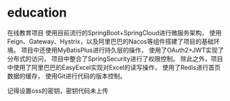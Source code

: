 # education
在线教育项目
使用目前流行的SpringBoot+SpringCloud进行微服务架构，
使用Feign、Gateway、Hystrix，以及阿里巴巴的Nacos等组件搭建了项目的基础环境。
项目中还使用MyBatisPlus进行持久层的操作，
使用了OAuth2+JWT实现了分布式的访问，
项目中整合了SpringSecurity进行了权限控制。
除此之外，项目中使用了阿里巴巴的EasyExcel实现对Excel的读写操作，
使用了Redis进行首页数据的缓存，
使用Git进行代码的版本控制。


记得设置oss的密钥，密钥代码未上传
